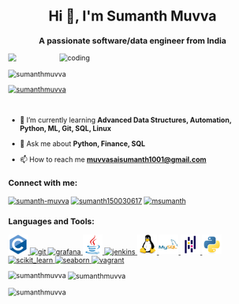 <h1 align="center">Hi 👋, I'm Sumanth Muvva</h1>
<h3 align="center">A passionate software/data engineer from India</h3>
<img align="right" width=400 alt = "coding"> <img src="https://media-exp1.licdn.com/dms/image/C4D16AQFru8PuJbOCkg/profile-displaybackgroundimage-shrink_350_1400/0/1652717082065?e=1674691200&v=beta&t=tgVe6d1KEOtXwPXhPRplHFGnlwn9EJdAXssYbk4D_K4">

<p align="left"> <img src="https://komarev.com/ghpvc/?username=sumanthmuvva&label=Profile%20views&color=0e75b6&style=flat" alt="sumanthmuvva" /> </p>

<p align="left"> <a href="https://github.com/ryo-ma/github-profile-trophy"><img src="https://github-profile-trophy.vercel.app/?username=sumanthmuvva" alt="sumanthmuvva" /></a> </p>

<p align="left"> <a href="https://twitter.com/" target="blank"><img src="https://img.shields.io/twitter/follow/?logo=twitter&style=for-the-badge" alt="" /></a> </p>

- 🌱 I’m currently learning **Advanced Data Structures, Automation, Python, ML, Git, SQL, Linux**

- 💬 Ask me about **Python, Finance, SQL**

- 📫 How to reach me **muvvasaisumanth1001@gmail.com**

<h3 align="left">Connect with me:</h3>
<p align="left">
<a href="https://linkedin.com/in/sumanth-muvva" target="blank"><img align="center" src="https://raw.githubusercontent.com/rahuldkjain/github-profile-readme-generator/master/src/images/icons/Social/linked-in-alt.svg" alt="sumanth-muvva" height="30" width="40" /></a>
<a href="https://www.hackerrank.com/sumanth150030617" target="blank"><img align="center" src="https://raw.githubusercontent.com/rahuldkjain/github-profile-readme-generator/master/src/images/icons/Social/hackerrank.svg" alt="sumanth150030617" height="30" width="40" /></a>
<a href="https://www.leetcode.com/msumanth" target="blank"><img align="center" src="https://raw.githubusercontent.com/rahuldkjain/github-profile-readme-generator/master/src/images/icons/Social/leet-code.svg" alt="msumanth" height="30" width="40" /></a>
</p>

<h3 align="left">Languages and Tools:</h3>
<p align="left"> <a href="https://www.cprogramming.com/" target="_blank" rel="noreferrer"> <img src="https://raw.githubusercontent.com/devicons/devicon/master/icons/c/c-original.svg" alt="c" width="40" height="40"/> </a> <a href="https://git-scm.com/" target="_blank" rel="noreferrer"> <img src="https://www.vectorlogo.zone/logos/git-scm/git-scm-icon.svg" alt="git" width="40" height="40"/> </a> <a href="https://grafana.com" target="_blank" rel="noreferrer"> <img src="https://www.vectorlogo.zone/logos/grafana/grafana-icon.svg" alt="grafana" width="40" height="40"/> </a> <a href="https://www.java.com" target="_blank" rel="noreferrer"> <img src="https://raw.githubusercontent.com/devicons/devicon/master/icons/java/java-original.svg" alt="java" width="40" height="40"/> </a> <a href="https://www.jenkins.io" target="_blank" rel="noreferrer"> <img src="https://www.vectorlogo.zone/logos/jenkins/jenkins-icon.svg" alt="jenkins" width="40" height="40"/> </a> <a href="https://www.linux.org/" target="_blank" rel="noreferrer"> <img src="https://raw.githubusercontent.com/devicons/devicon/master/icons/linux/linux-original.svg" alt="linux" width="40" height="40"/> </a> <a href="https://www.mysql.com/" target="_blank" rel="noreferrer"> <img src="https://raw.githubusercontent.com/devicons/devicon/master/icons/mysql/mysql-original-wordmark.svg" alt="mysql" width="40" height="40"/> </a> <a href="https://pandas.pydata.org/" target="_blank" rel="noreferrer"> <img src="https://raw.githubusercontent.com/devicons/devicon/2ae2a900d2f041da66e950e4d48052658d850630/icons/pandas/pandas-original.svg" alt="pandas" width="40" height="40"/> </a> <a href="https://www.python.org" target="_blank" rel="noreferrer"> <img src="https://raw.githubusercontent.com/devicons/devicon/master/icons/python/python-original.svg" alt="python" width="40" height="40"/> </a> <a href="https://scikit-learn.org/" target="_blank" rel="noreferrer"> <img src="https://upload.wikimedia.org/wikipedia/commons/0/05/Scikit_learn_logo_small.svg" alt="scikit_learn" width="40" height="40"/> </a> <a href="https://seaborn.pydata.org/" target="_blank" rel="noreferrer"> <img src="https://seaborn.pydata.org/_images/logo-mark-lightbg.svg" alt="seaborn" width="40" height="40"/> </a> <a href="https://www.vagrantup.com/" target="_blank" rel="noreferrer"> <img src="https://www.vectorlogo.zone/logos/vagrantup/vagrantup-icon.svg" alt="vagrant" width="40" height="40"/> </a> </p>

<p><img align="left" src="https://github-readme-stats.vercel.app/api/top-langs?username=sumanthmuvva&show_icons=true&locale=en&layout=compact" alt="sumanthmuvva" /></p>

<p>&nbsp;<img align="center" src="https://github-readme-stats.vercel.app/api?username=sumanthmuvva&show_icons=true&locale=en" alt="sumanthmuvva" /></p>

<p><img align="center" src="https://github-readme-streak-stats.herokuapp.com/?user=sumanthmuvva&" alt="sumanthmuvva" /></p>
